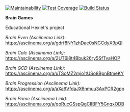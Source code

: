 [![Maintainability](https://api.codeclimate.com/v1/badges/a99a88d28ad37a79dbf6/maintainability)](https://codeclimate.com/github/codeclimate/codeclimate/maintainability)
[![Test Coverage](https://api.codeclimate.com/v1/badges/a99a88d28ad37a79dbf6/test_coverage)](https://codeclimate.com/github/codeclimate/codeclimate/test_coverage)
[![Build Status](https://travis-ci.org/Mao39/project-lvl1-s486.svg?branch=master)](https://travis-ci.org/Mao39/project-lvl1-s486)

**Brain Games**

Educational Hexlet's project

*Brain Even (Asciinema Link):*
https://asciinema.org/a/gdrf8NY1zhDae0sNGCdyX9pQl

*Brain Calc (Asciinema Link):*
https://asciinema.org/a/2UT6i8t4Bbuk26ry5SfTvaHOP

*Brain GCD (Asciinema Link):*
https://asciinema.org/a/uTSoMZ2mjo1tUSo8BpnBtmeKY

*Brain Progression (Asciinema Link):*
https://asciinema.org/a/aXa6VfdaJX6nmuu3AxPCR2gpp

*Brain Prime (Asciinema Link):*
https://asciinema.org/a/qoRucGSspQgCIIBFY5GnqxODB